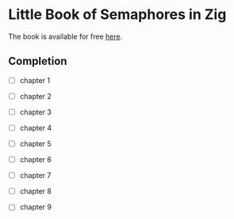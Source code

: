 # Little Book of Semaphores in Zig

The book is available for free [here](https://greenteapress.com/wp/semaphores/).

## Completion

- [ ] chapter 1
- [ ] chapter 2
- [ ] chapter 3
- [ ] chapter 4
- [ ] chapter 5
- [ ] chapter 6
- [ ] chapter 7
- [ ] chapter 8
- [ ] chapter 9

